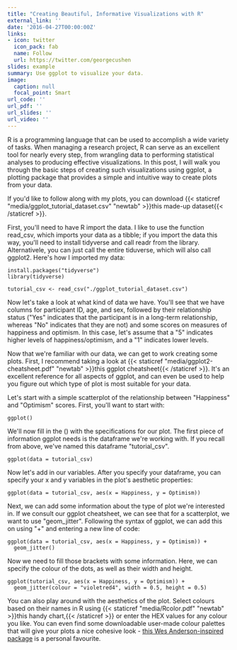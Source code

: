 ```yaml
---
title: "Creating Beautiful, Informative Visualizations with R"
external_link: ''
date: '2016-04-27T00:00:00Z'
links:
- icon: twitter
  icon_pack: fab
  name: Follow
  url: https://twitter.com/georgecushen
slides: example
summary: Use ggplot to visualize your data.
image:
  caption: null
  focal_point: Smart
url_code: ''
url_pdf: ''
url_slides: ''
url_video: ''
---
```


R is a programming language that can be used to accomplish a wide variety of tasks. When managing a research project, R can serve as an excellent tool for nearly every step, from wrangling data to performing statistical analyses to producing effective visualizations. In this post, I will walk you through the basic steps of creating such visualizations using ggplot, a plotting package that provides a simple and intuitive way to create plots from your data.

If you'd like to follow along with my plots, you can download {{< staticref "media/ggplot_tutorial_dataset.csv" "newtab" >}}this made-up dataset{{< /staticref >}}.

First, you'll need to have R import the data. I like to use the function read_csv, which imports your data as a tibble; if you import the data this way, you'll need to install tidyverse and call readr from the library. Alternativele, you can just call the entire tiduverse, which will also call ggplot2. Here's how I imported my data: 
```{r}
install.packages("tidyverse")
library(tidyverse)

tutorial_csv <- read_csv("./ggplot_tutorial_dataset.csv")
```
Now let's take a look at what kind of data we have. You'll see that we have columns for participant ID, age, and sex, followed by their relationship status ("Yes" indicates that the participant is in a long-term relationship, whereas "No" indicates that they are not) and some scores on measures of happiness and optimism. In this case, let's assume that a "5" indicates higher levels of happiness/optimism, and a "1" indicates lower levels. 

Now that we're familiar with our data, we can get to work creating some plots. First, I recommend taking a look at {{< staticref "media/ggplot2-cheatsheet.pdf" "newtab" >}}this ggplot cheatsheet{{< /staticref >}}. It's an excellent reference for all aspects of ggplot, and can even be used to help you figure out which type of plot is most suitable for your data.


Let's start with a simple scatterplot of the relationship between "Happiness" and "Optimism" scores. First, you'll want to start with:
```{r}
ggplot()
```
We'll now fill in the () with the specifications for our plot. The first piece of information ggplot needs is the dataframe we're working with. If you recall from above, we've named this dataframe "tutorial_csv". 

```{r}
ggplot(data = tutorial_csv)
```
Now let's add in our variables. After you specify your dataframe, you can specify your x and y variables in the plot's aesthetic properties:

```
ggplot(data = tutorial_csv, aes(x = Happiness, y = Optimism)) 
```

Next, we can add some information about the type of plot we're interested in. If we consult our ggplot cheatsheet, we can see that for a scatterplot, we want to use "geom_jitter". Following the syntax of ggplot, we can add this on using "+" and entering a new line of code: 

```{r}
ggplot(data = tutorial_csv, aes(x = Happiness, y = Optimism)) +
  geom_jitter()
```
Now we need to fill those brackets with some information. Here, we can specify the colour of the dots, as well as their width and height.

```{r}
ggplot(tutorial_csv, aes(x = Happiness, y = Optimism)) +
  geom_jitter(colour = "violetred4", width = 0.5, height = 0.5)
```
You can also play around with the aesthetics of the plot. Select colours based on their names in R using {{< staticref "media/Rcolor.pdf" "newtab" >}}this handy chart,{{< /staticref >}} or enter the HEX values for any colour you like. You can even find some downloadable user-made colour palettes that will give your plots a nice cohesive look - [this Wes Anderson-inspired package](https://github.com/karthik/wesanderson) is a personal favourite. 




